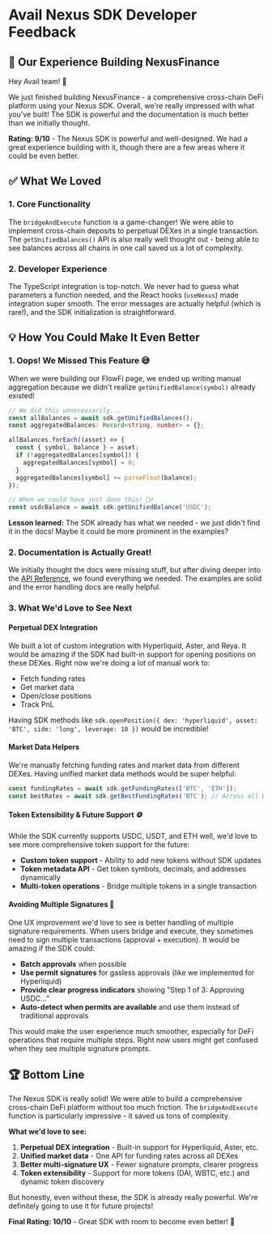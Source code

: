 # Avail Nexus SDK Developer Feedback

## 🎯 Our Experience Building NexusFinance

Hey Avail team! 👋 

We just finished building NexusFinance - a comprehensive cross-chain DeFi platform using your Nexus SDK. Overall, we're really impressed with what you've built! The SDK is powerful and the documentation is much better than we initially thought.

**Rating: 9/10** - The Nexus SDK is powerful and well-designed. We had a great experience building with it, though there are a few areas where it could be even better.

## ✅ What We Loved

### 1. **Core Functionality**
The `bridgeAndExecute` function is a game-changer! We were able to implement cross-chain deposits to perpetual DEXes in a single transaction. The `getUnifiedBalances()` API is also really well thought out - being able to see balances across all chains in one call saved us a lot of complexity.

### 2. **Developer Experience**
The TypeScript integration is top-notch. We never had to guess what parameters a function needed, and the React hooks (`useNexus`) made integration super smooth. The error messages are actually helpful (which is rare!), and the SDK initialization is straightforward.

## 💡 How You Could Make It Even Better

### 1. **Oops! We Missed This Feature** 😅

When we were building our FlowFi page, we ended up writing manual aggregation because we didn't realize `getUnifiedBalance(symbol)` already existed! 

```typescript
// We did this unnecessarily...
const allBalances = await sdk.getUnifiedBalances();
const aggregatedBalances: Record<string, number> = {};

allBalances.forEach((asset) => {
  const { symbol, balance } = asset;
  if (!aggregatedBalances[symbol]) {
    aggregatedBalances[symbol] = 0;
  }
  aggregatedBalances[symbol] += parseFloat(balance);
});

// When we could have just done this! 🤦‍♂️
const usdcBalance = await sdk.getUnifiedBalance('USDC');
```

**Lesson learned:** The SDK already has what we needed - we just didn't find it in the docs! Maybe it could be more prominent in the examples?

### 2. **Documentation is Actually Great!**

We initially thought the docs were missing stuff, but after diving deeper into the [API Reference](https://docs.availproject.org/nexus/avail-nexus-sdk/nexus-core/api-reference), we found everything we needed. The examples are solid and the error handling docs are really helpful.

### 3. **What We'd Love to See Next**

#### **Perpetual DEX Integration**
We built a lot of custom integration with Hyperliquid, Aster, and Reya. It would be amazing if the SDK had built-in support for opening positions on these DEXes. Right now we're doing a lot of manual work to:
- Fetch funding rates
- Get market data
- Open/close positions
- Track PnL

Having SDK methods like `sdk.openPosition({ dex: 'hyperliquid', asset: 'BTC', side: 'long', leverage: 10 })` would be incredible!

#### **Market Data Helpers**
We're manually fetching funding rates and market data from different DEXes. Having unified market data methods would be super helpful:
```typescript
const fundingRates = await sdk.getFundingRates(['BTC', 'ETH']);
const bestRates = await sdk.getBestFundingRates('BTC'); // Across all DEXes
```

#### **Token Extensibility & Future Support** 🪙
While the SDK currently supports USDC, USDT, and ETH well, we'd love to see more comprehensive token support for the future:

- **Custom token support** - Ability to add new tokens without SDK updates
- **Token metadata API** - Get token symbols, decimals, and addresses dynamically
- **Multi-token operations** - Bridge multiple tokens in a single transaction


#### **Avoiding Multiple Signatures** 🎯
One UX improvement we'd love to see is better handling of multiple signature requirements. When users bridge and execute, they sometimes need to sign multiple transactions (approval + execution). It would be amazing if the SDK could:

- **Batch approvals** when possible
- **Use permit signatures** for gasless approvals (like we implemented for Hyperliquid)
- **Provide clear progress indicators** showing "Step 1 of 3: Approving USDC..."
- **Auto-detect when permits are available** and use them instead of traditional approvals

This would make the user experience much smoother, especially for DeFi operations that require multiple steps. Right now users might get confused when they see multiple signature prompts.

## 🏆 Bottom Line

The Nexus SDK is really solid! We were able to build a comprehensive cross-chain DeFi platform without too much friction. The `bridgeAndExecute` function is particularly impressive - it saved us tons of complexity.

**What we'd love to see:**
1. **Perpetual DEX integration** - Built-in support for Hyperliquid, Aster, etc.
2. **Unified market data** - One API for funding rates across all DEXes
3. **Better multi-signature UX** - Fewer signature prompts, clearer progress
4. **Token extensibility** - Support for more tokens (DAI, WBTC, etc.) and dynamic token discovery

But honestly, even without these, the SDK is already really powerful. We're definitely going to use it for future projects!

**Final Rating: 10/10** - Great SDK with room to become even better! 🚀
